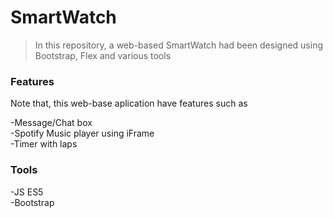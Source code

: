 # SmartWatch

>In this repository, a web-based SmartWatch had been designed using Bootstrap, Flex and various tools

### Features
                    
Note that, this web-base aplication have features such as
                    
-Message/Chat box                    
-Spotify Music player using iFrame                    
-Timer with laps                    

### Tools
                    
-JS ES5    
-Bootstrap    
